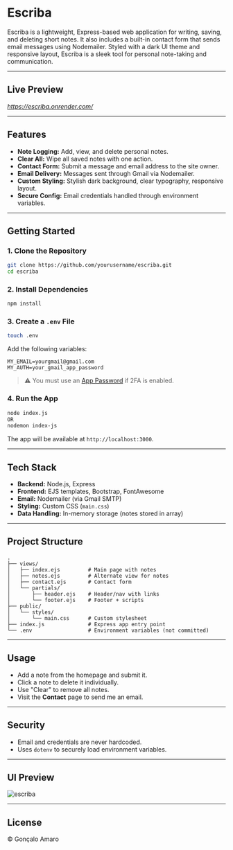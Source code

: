 # Escriba

Escriba is a lightweight, Express-based web application for writing, saving, and deleting short notes. It also includes a built-in contact form that sends email messages using Nodemailer. Styled with a dark UI theme and responsive layout, Escriba is a sleek tool for personal note-taking and communication.

---

## Live Preview

*https://escriba.onrender.com/*

---

## Features

- **Note Logging:** Add, view, and delete personal notes.
- **Clear All:** Wipe all saved notes with one action.
- **Contact Form:** Submit a message and email address to the site owner.
- **Email Delivery:** Messages sent through Gmail via Nodemailer.
- **Custom Styling:** Stylish dark background, clear typography, responsive layout.
- **Secure Config:** Email credentials handled through environment variables.

---

## Getting Started

### 1. **Clone the Repository**
```bash
git clone https://github.com/yourusername/escriba.git
cd escriba
```

### 2. **Install Dependencies**
```bash
npm install
```

### 3. **Create a `.env` File**
```bash
touch .env
```
Add the following variables:
```
MY_EMAIL=yourgmail@gmail.com
MY_AUTH=your_gmail_app_password
```

> ⚠️ You must use an [App Password](https://support.google.com/accounts/answer/185833?hl=en) if 2FA is enabled.

### 4. **Run the App**
```bash
node index.js
OR
nodemon index-js
```

The app will be available at `http://localhost:3000`.

---

## Tech Stack

- **Backend:** Node.js, Express
- **Frontend:** EJS templates, Bootstrap, FontAwesome
- **Email:** Nodemailer (via Gmail SMTP)
- **Styling:** Custom CSS (`main.css`)
- **Data Handling:** In-memory storage (notes stored in array)

---

## Project Structure

```
.
├── views/
│   ├── index.ejs         # Main page with notes
│   ├── notes.ejs         # Alternate view for notes
│   ├── contact.ejs       # Contact form
│   └── partials/
│       ├── header.ejs    # Header/nav with links
│       └── footer.ejs    # Footer + scripts
├── public/
│   └── styles/
│       └── main.css      # Custom stylesheet
├── index.js              # Express app entry point
└── .env                  # Environment variables (not committed)
```

---

## Usage

- Add a note from the homepage and submit it.
- Click a note to delete it individually.
- Use "Clear" to remove all notes.
- Visit the **Contact** page to send me an email.

---

## Security

- Email and credentials are never hardcoded.
- Uses `dotenv` to securely load environment variables.

---

## UI Preview

![escriba](https://i.ibb.co/LzH18FWm/preview.png)

---

## License

© Gonçalo Amaro
